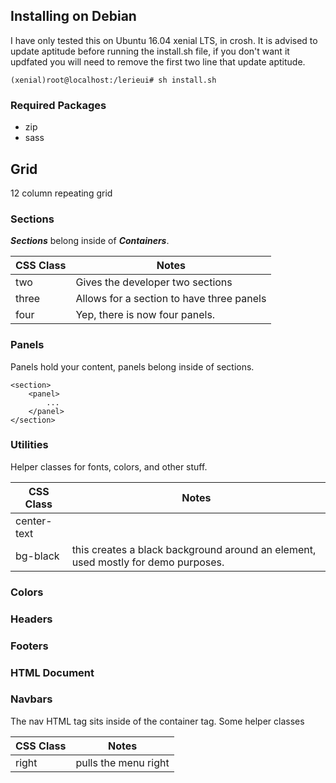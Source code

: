 ## Installing on Debian
I have only tested this on Ubuntu 16.04 xenial LTS, in crosh. It is advised to update aptitude before running the install.sh file, if you don't want it updfated you will need to remove the first two line that update aptitude.

```
(xenial)root@localhost:/lerieui# sh install.sh
```
### Required Packages
* zip
* sass

## Grid
12 column repeating grid

### Sections
***Sections*** belong inside of ***Containers***.

CSS Class|Notes
---------|-----
two|Gives the developer two sections
three|Allows for a section to have three panels
four|Yep, there is now four panels.

### Panels
Panels hold your content, panels belong inside of sections.

```
<section>
	<panel>
		...
	</panel>
</section>
```

### Utilities
Helper classes for fonts, colors, and other stuff.

CSS Class|Notes
---------|-----
center-text|
bg-black|this creates a black background around an element, used mostly for demo purposes. 

### Colors

### Headers

### Footers

### HTML Document

### Navbars
The nav HTML tag sits inside of the container tag. Some helper classes

CSS Class|Notes
---------|-----
right|pulls the menu right
